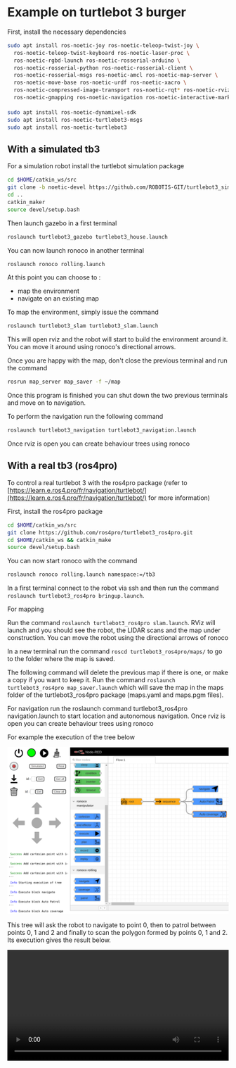 Example on turtlebot 3 burger
=============================

First, install the necessary dependencies

```bash
sudo apt install ros-noetic-joy ros-noetic-teleop-twist-joy \
  ros-noetic-teleop-twist-keyboard ros-noetic-laser-proc \
  ros-noetic-rgbd-launch ros-noetic-rosserial-arduino \
  ros-noetic-rosserial-python ros-noetic-rosserial-client \
  ros-noetic-rosserial-msgs ros-noetic-amcl ros-noetic-map-server \
  ros-noetic-move-base ros-noetic-urdf ros-noetic-xacro \
  ros-noetic-compressed-image-transport ros-noetic-rqt* ros-noetic-rviz \
  ros-noetic-gmapping ros-noetic-navigation ros-noetic-interactive-markers ros-noetic-tf2-tools

sudo apt install ros-noetic-dynamixel-sdk
sudo apt install ros-noetic-turtlebot3-msgs
sudo apt install ros-noetic-turtlebot3
```

## With a simulated tb3

For a simulation robot install the turtlebot simulation package

```bash
cd $HOME/catkin_ws/src
git clone -b noetic-devel https://github.com/ROBOTIS-GIT/turtlebot3_simulations.git
cd ..
catkin_maker
source devel/setup.bash
```

Then launch gazebo in a first terminal
```bash
roslaunch turtlebot3_gazebo turtlebot3_house.launch
```

You can now launch ronoco in another terminal
```bash
roslaunch ronoco rolling.launch
```

At this point you can choose to :
- map the environment
- navigate on an existing map

To map the environment, simply issue the command

```bash
roslaunch turtlebot3_slam turtlebot3_slam.launch
```

This will open rviz and the robot will start to build the environment around it. You can move it around using ronoco's directional arrows.

Once you are happy with the map, don't close the previous terminal and run the command

```bash
rosrun map_server map_saver -f ~/map
```

Once this program is finished you can shut down the two previous terminals and move on to navigation.

To perform the navigation run the following command
```bash
roslaunch turtlebot3_navigation turtlebot3_navigation.launch
```

Once rviz is open you can create behaviour trees using ronoco

## With a real tb3 (ros4pro)

To control a real turtlebot 3 with the ros4pro package (refer to [https://learn.e.ros4.pro/fr/navigation/turtlebot/](https://learn.e.ros4.pro/fr/navigation/turtlebot/) for more information)

First, install the ros4pro package
```bash
cd $HOME/catkin_ws/src
git clone https://github.com/ros4pro/turtlebot3_ros4pro.git
cd $HOME/catkin_ws && catkin_make
source devel/setup.bash
```

You can now start ronoco with the command

```bash
roslaunch ronoco rolling.launch namespace:=/tb3
```

In a first terminal connect to the robot via ssh and then run the command `roslaunch turtlebot3_ros4pro bringup.launch`.

For mapping

Run the command `roslaunch turtlebot3_ros4pro slam.launch`. RViz will launch and you should see the robot, the LIDAR scans and the map under construction. You can move the robot using the directional arrows of ronoco

In a new terminal run the command `roscd turtlebot3_ros4pro/maps/` to go to the folder where the map is saved.

The following command will delete the previous map if there is one, or make a copy if you want to keep it. Run the command `roslaunch turtlebot3_ros4pro map_saver.launch` which will save the map in the maps folder of the turtlebot3_ros4pro package (maps.yaml and maps.pgm files).

For navigation run the roslaunch command turtlebot3_ros4pro navigation.launch to start location and autonomous navigation. Once rviz is open you can create behaviour trees using ronoco

For example the execution of the tree below
<center>
<img src="../static/treetb3.png"></img>
</center>

This tree will ask the robot to navigate to point 0, then to patrol between points 0, 1 and 2 and finally to scan the polygon formed by points 0, 1 and 2. Its execution gives the result below.

<center>
<video controls width="100%">
<source src="../static/tb3.mp4" type="video/mp4">
</video>
</center>


